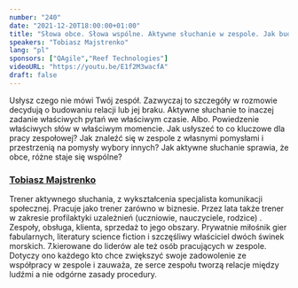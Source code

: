 ```yaml
---
number: "240"
date: "2021-12-20T18:00:00+01:00"
title: "Słowa obce. Słowa wspólne. Aktywne słuchanie w zespole. Jak budować relacje w zespole bazując na aktywnym słuchaniu? "
speakers: "Tobiasz Majstrenko"
lang: "pl"
sponsors: ["QAgile","Reef Technologies"]
videoURL: "https://youtu.be/E1f2M3wacfA"
draft: false
---
```


Usłysz czego nie mówi Twój zespół. Zazwyczaj to szczegóły w rozmowie decydują o budowaniu relacji lub jej braku. Aktywne słuchanie to inaczej zadanie właściwych pytań we właściwym czasie. Albo. Powiedzenie właściwych słów w właściwym momencie. Jak usłyszeć to co kluczowe dla pracy zespołowej? Jak znaleźć się w zespole z własnymi pomysłami i przestrzenią na pomysły wybory innych? Jak aktywne słuchanie sprawia, że obce, różne staje się wspólne?

###  <a href="https://www.linkedin.com/in/tobiaszmajstrenko">Tobiasz Majstrenko </a>

Trener aktywnego słuchania, z wykształcenia specjalista komunikacji społecznej. Pracuje jako trener zarówno w biznesie. Przez lata także trener w zakresie profilaktyki uzależnień (uczniowie, nauczyciele, rodzice) . Zespoły, obsługa, klienta, sprzedaż to jego obszary.
Prywatnie miłośnik gier fabularnych, literatury science fiction i szczęśliwy właściciel dwóch świnek morskich.
7.kierowane do liderów ale też osób pracujących w zespole. Dotyczy ono każdego kto chce zwiększyć swoje zadowolenie ze współpracy w zespole i zauważa, ze serce zespołu tworzą relacje między ludźmi a nie odgórne zasady procedury.

